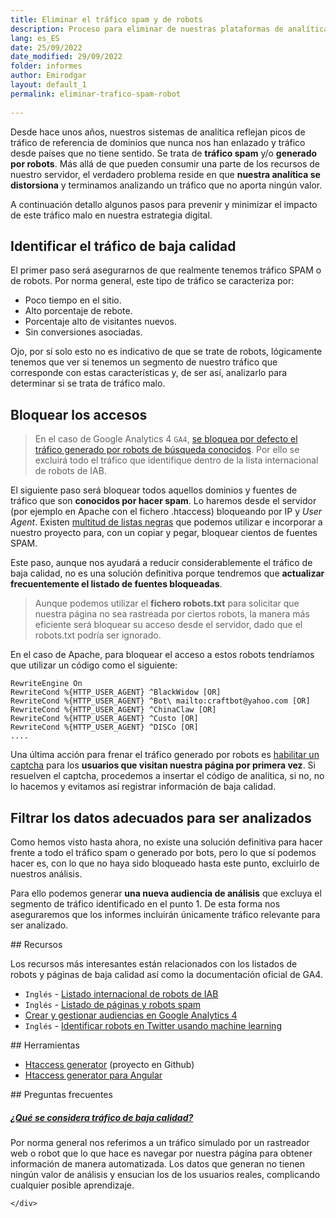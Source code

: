 ```yaml
---
title: Eliminar el tráfico spam y de robots
description: Proceso para eliminar de nuestras plataformas de analítica el tráfico spam y el generado por robots.
lang: es_ES
date: 25/09/2022
date_modified: 29/09/2022
folder: informes
author: Emirodgar
layout: default_1
permalink: eliminar-trafico-spam-robot
  
---
```


Desde hace unos años, nuestros sistemas de analítica reflejan picos de tráfico de referencia de dominios que nunca nos han enlazado y tráfico desde países que no tiene sentido. Se trata de **tráfico spam** y/o **generado por robots**. Más allá de que pueden consumir una parte de los recursos de nuestro servidor, el verdadero problema reside en que **nuestra analítica se distorsiona** y terminamos analizando un tráfico que no aporta ningún valor.

A continuación detallo algunos pasos para prevenir y minimizar el impacto de este tráfico malo en nuestra estrategia digital.

## Identificar el tráfico de baja calidad

El primer paso será asegurarnos de que realmente tenemos tráfico SPAM o de robots. Por norma general, este tipo de tráfico se caracteriza por:

 - Poco tiempo en el sitio.
 - Alto porcentaje de rebote.
 - Porcentaje alto de visitantes nuevos.
 - Sin conversiones asociadas.
 
Ojo, por sí solo esto no es indicativo de que se trate de robots, lógicamente tenemos que ver si tenemos un segmento de nuestro tráfico que corresponde con estas características y, de ser así, analizarlo para determinar si se trata de tráfico malo.

## Bloquear los accesos

> En el caso de Google Analytics 4 `GA4`, [se bloquea por defecto el tráfico generado por robots de búsqueda conocidos](https://support.google.com/analytics/answer/9888366?hl=es). Por ello se excluirá todo el tráfico que identifique dentro de la lista internacional de robots de IAB.

El siguiente paso será bloquear todos aquellos dominios y fuentes de tráfico que son **conocidos por hacer spam**. Lo haremos desde el servidor (por ejemplo en Apache con el fichero .htaccess) bloqueando por IP y *User Agent*. Existen [multitud de listas negras](http://tab-studio.com/en/blocking-robots-on-your-page/) que podemos utilizar e incorporar a nuestro proyecto para, con un copiar y pegar, bloquear cientos de fuentes SPAM.

Este paso, aunque nos ayudará a reducir considerablemente el tráfico de baja calidad, no es una solución definitiva porque tendremos que **actualizar frecuentemente el listado de fuentes bloqueadas**.

> Aunque podemos utilizar el **fichero robots.txt** para solicitar que nuestra página no sea rastreada por ciertos robots, la manera más eficiente será bloquear su acceso desde el servidor, dado que el robots.txt podría ser ignorado.

En el caso de Apache, para bloquear el acceso a estos robots tendríamos que utilizar un código como el siguiente:

    RewriteEngine On 
    RewriteCond %{HTTP_USER_AGENT} ^BlackWidow [OR]
    RewriteCond %{HTTP_USER_AGENT} ^Bot\ mailto:craftbot@yahoo.com [OR]
    RewriteCond %{HTTP_USER_AGENT} ^ChinaClaw [OR]
    RewriteCond %{HTTP_USER_AGENT} ^Custo [OR]
    RewriteCond %{HTTP_USER_AGENT} ^DISCo [OR]
    ....

Una última acción para frenar el tráfico generado por robots es [habilitar un captcha](https://www.google.com/recaptcha/intro/v3beta.html) para los **usuarios que visitan nuestra página por primera vez**. Si resuelven el captcha, procedemos a insertar el código de analítica, si no, no lo hacemos y evitamos así registrar información de baja calidad.

## Filtrar los datos adecuados para ser analizados

Como hemos visto hasta ahora, no existe una solución definitiva para hacer frente a todo el tráfico spam o generado por bots, pero lo que sí podemos hacer es, con lo que no haya sido bloqueado hasta este punto, excluirlo de nuestros análisis.

Para ello podemos generar **una nueva audiencia de análisis** que excluya el segmento de tráfico identificado en el punto 1. De esta forma nos aseguraremos que los informes incluirán únicamente tráfico relevante para ser analizado. 


<section id="cs_recursos"></section>
## Recursos


Los recursos más interesantes están relacionados con los listados de robots y páginas de baja calidad así como la documentación oficial de GA4. 

- `Inglés` -  [Listado internacional de robots de IAB](https://www.iab.com/guidelines/iab-abc-international-spiders-bots-list/)
- `Inglés` -  [Listado de páginas y robots spam](https://tab-studio.com/en/blocking-robots-on-your-page/)
- [Crear y gestionar audiencias en Google Analytics 4](https://support.google.com/analytics/answer/9267572?hl=es#zippy=,secciones-de-este-art%C3%ADculo)
- `Inglés` - [Identificar robots en Twitter usando machine learning](https://github.com/jubins/MachineLearning-Detecting-Twitter-Bots)


<section id="cs_herramientas"></section>
## Herramientas

 - [Htaccess generator](https://emirodgar.github.io/htaccess-generator/) (proyecto en Github)
 - [Htaccess generator para Angular](https://julianpoemp.github.io/ngx-htaccess-generator/#/generator)



<section id="cs_pr"></section>
## Preguntas frecuentes


 <div class="row">
  <div class="col-lg-12">
   <div class="accordion accordion-alterate arrow-right" id="popularTopics">
    <div class="card">
		<div class="card-header" id="heading1">
	<h5 class="mb-0"> <a href="#" class="collapsed" data-toggle="collapse" data-target="#collapse1" aria-expanded="false" aria-controls="collapse1">¿Qué se considera tráfico de baja calidad?</a> </h5>
	</div>
	<div id="collapse1" class="collapse" aria-labelledby="heading1" data-parent="#popularTopics">
	<div class="card-body">Por norma general nos referimos a un tráfico simulado por un rastreador web o robot que lo que hace es navegar por nuestra página para obtener información de manera automatizada. Los datos que generan no tienen ningún valor de análisis y ensucian los de los usuarios reales, complicando cualquier posible aprendizaje. </div>

	</div>

</div>

</div>
</div>
</div>
<!--stackedit_data:
eyJoaXN0b3J5IjpbMjA0NTA2MzY5M119
-->